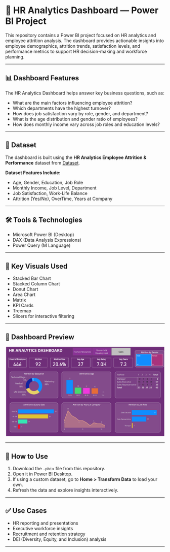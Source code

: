 # 💼 HR Analytics Dashboard — Power BI Project

This repository contains a Power BI project focused on HR analytics and employee attrition analysis. The dashboard provides actionable insights into employee demographics, attrition trends, satisfaction levels, and performance metrics to support HR decision-making and workforce planning.

---

## 📊 Dashboard Features

The HR Analytics Dashboard helps answer key business questions, such as:

- What are the main factors influencing employee attrition?
- Which departments have the highest turnover?
- How does job satisfaction vary by role, gender, and department?
- What is the age distribution and gender ratio of employees?
- How does monthly income vary across job roles and education levels?

---

## 📁 Dataset

The dashboard is built using the **HR Analytics Employee Attrition & Performance** dataset from [Dataset](https://github.com/ShariaAfrin/HR-Analytics-Dashboard/blob/main/HR_Analytics.csv).

**Dataset Features Include:**
- Age, Gender, Education, Job Role
- Monthly Income, Job Level, Department
- Job Satisfaction, Work-Life Balance
- Attrition (Yes/No), OverTime, Years at Company

---

## 🛠 Tools & Technologies

- Microsoft Power BI (Desktop)
- DAX (Data Analysis Expressions)
- Power Query (M Language)

---

## 📌 Key Visuals Used

- Stacked Bar Chart
- Stacked Column Chart
- Donut Chart
- Area Chart
- Matrix
- KPI Cards
- Treemap
- Slicers for interactive filtering

---

## 📸 Dashboard Preview

![HR Dashboard Screenshot](Dashboard.png) <!-- Optional: Include screenshot if available -->

---

## 🚀 How to Use

1. Download the `.pbix` file from this repository.
2. Open it in Power BI Desktop.
3. If using a custom dataset, go to **Home > Transform Data** to load your own.
4. Refresh the data and explore insights interactively.

---

## ✅ Use Cases

- HR reporting and presentations
- Executive workforce insights
- Recruitment and retention strategy
- DEI (Diversity, Equity, and Inclusion) analysis

---


